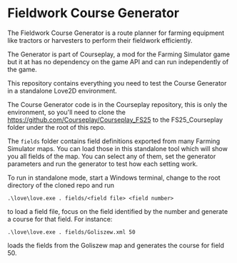 # Fieldwork Course Generator

The Fieldwork Course Generator is a route planner for farming equipment 
like tractors or harvesters to perform their fieldwork efficiently.

The Generator is part of Courseplay, a mod for the Farming 
Simulator game but it at has no dependency on the game API and can 
run independently of the game. 

This repository contains everything you need to test the 
Course Generator in a standalone Love2D environment. 

The Course Generator code is in the Courseplay repository, this is 
only the environment, so you'll need to clone the https://github.com/Courseplay/Courseplay_FS25 to
the FS25_Courseplay folder under the root of this repo.

The `fields` folder contains field definitions exported from many Farming Simulator maps. You can load those in this standalone tool
which will show you all fields of the map. You can select any of them, set the generator parameters and run the generator to 
test how each setting work.

To run in standalone mode, start a Windows terminal, change to the root directory of the cloned repo and run 

`.\love\love.exe . fields/<field file> <field number>`

to load a field file, focus on the field identified by the number and generate a course for that field. For instance:

`.\love\love.exe . fields/Goliszew.xml 50` 

loads the fields from the Goliszew map and generates the course for field 50.
